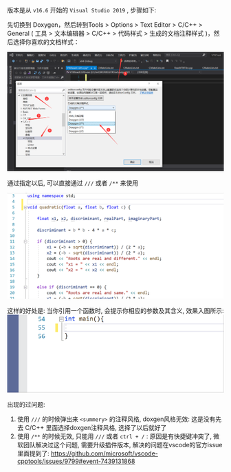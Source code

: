 版本是从 `v16.6` 开始的 `Visual Studio 2019` , 步骤如下:

先切换到 Doxygen，然后转到Tools > Options > Text Editor > C/C++ > General ( 工具 > 文本编辑器 > C/C++ > 代码样式 > 生成的文档注释样式 )，然后选择你喜欢的文档样式：

![image-20230302200444354](VS中使用doxygen方法.assets/image-20230302200444354.png)



通过指定以后, 可以直接通过 `///` 或者 `/**` 来使用

![0db8b1bf67eff8e99852bb6c9953c8dc](VS中使用doxygen方法.assets/0db8b1bf67eff8e99852bb6c9953c8dc.gif)



这样的好处是: 当你引用一个函数时, 会提示你相应的参数及其含义, 效果入图所示:
![fbfd88450bd3a485c0f0c04e8c1be596](VS中使用doxygen方法.assets/fbfd88450bd3a485c0f0c04e8c1be596.gif)

出现的过问题:

1. 使用 `///` 的时候弹出来 `<summery>` 的注释风格, doxgen风格无效: 这是没有先去 C/C++ 里面选择doxgen注释风格, 选择了以后就好了
2. 使用 `/**` 的时候无效, 只能用 `///` 或者 `ctrl + /` : 原因是有快捷键冲突了, 微软团队解决过这个问题, 需要升级插件版本, 解决的问题在vscode的官方issue里面提到了: https://github.com/microsoft/vscode-cpptools/issues/9799#event-7439131868


